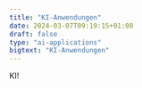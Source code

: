 ```yaml
---
title: "KI-Anwendungen"
date: 2024-03-07T09:19:15+01:00
draft: false
type: "ai-applications"
bigtext: "KI-Anwendungen"
---
```

KI!